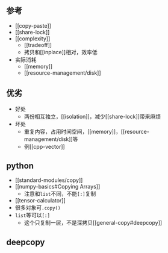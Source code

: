 ## 参考
- [[copy-paste]]
- [[share-lock]]
- [[complexity]]
  - [[tradeoff]]
  - 拷贝和[[inplace]]相对，效率低
- 实际消耗
    - [[memory]]
    - [[resource-management/disk]]
## 优劣
- 好处
  - 两份相互独立，[[isolation]]，减少[[share-lock]]带来麻烦
- 坏处
  - 重复内容，占用时间空间，[[memory]]，[[resource-management/disk]]等
  - 例[[cpp-vector]]
## python
- [[standard-modules/copy]]
- [[numpy-basics#Copying Arrays]]
  - 注意和`list`不同，不能`[:]`复制
- [[tensor-calculator]]
- 很多对象可`.copy()`
- `list`等可以`[:]`
  - 这个只复制一层，不是深拷贝[[general-copy#deepcopy]]
## deepcopy
